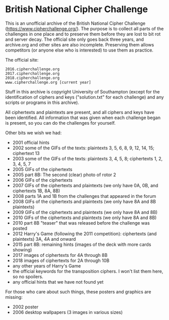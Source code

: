 # British National Cipher Challenge

This is an unofficial archive of the British National Cipher Challenge
(https://www.cipherchallenge.org/). The purpose is to collect all parts
of the challenges in one place and to preserve them before they are lost
to bit rot and server decay. The official site only goes back three years, and
archive.org and other sites are also incomplete. Preserving them allows
competitors (or anyone else who is interested) to use them as practice.

The official site:

    2016.cipherchallenge.org
    2017.cipherchallenge.org
    2018.cipherchallenge.org
    www.cipherchallenge.org [current year]

Stuff in this archive is copyright University of Southampton (except for the
identification of ciphers and keys ("solution.txt" for each challenge) and any
scripts or programs in this archive).

All ciphertexts and plaintexts are present, and all ciphers and keys have been
identified. All information that was given when each challenge began is present,
so you can do the challenges for yourself.

Other bits we wish we had:

- 2001 official hints
- 2002 some of the GIFs of the texts: plaintexts 3, 5, 6, 8, 9, 12, 14, 15; ciphertext 13
- 2003 some of the GIFs of the texts: plaintexts 3, 4, 5, 8; ciphertexts 1, 2, 3, 4, 5, 7
- 2005 GIFs of the ciphertexts
- 2005 part 8B: The second (clear) photo of rotor 2
- 2006 GIFs of the ciphertexts
- 2007 GIFs of the ciphertexts and plaintexts (we only have 0A, 0B, and ciphertexts 1B, 8A, 8B)
- 2008 parts 1A and 1B from the challenges that appeared in the forum
- 2008 GIFs of the ciphertexts and plaintexts (we only have 8A and 8B plaintexts)
- 2009 GIFs of the ciphertexts and plaintexts (we only have 8A and 8B)
- 2010 GIFs of the ciphertexts and plaintexts (we only have 8A and 8B)
- 2010 part 8B "teaser" that was released before the challenge was posted
- 2012 Harry's Game (following the 2011 competition): ciphertexts (and plaintexts) 3A, 4A and onward
- 2015 part 8B: remaining hints (images of the deck with more cards showing)
- 2017 images of ciphertexts for 4A through 8B
- 2018 images of ciphertexts for 2A through 10B
- any other years of Harry's Game
- the official keywords for the transposition ciphers. I won't list them here, so no spoilers.
- any official hints that we have not found yet

For those who care about such things, these posters and graphics are missing:

- 2002 poster
- 2006 desktop wallpapers (3 images in various sizes)
